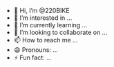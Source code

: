 - 👋 Hi, I’m @220BIKE
- 👀 I’m interested in ...
- 🌱 I’m currently learning ...
- 💞️ I’m looking to collaborate on ...
- 📫 How to reach me ...
- 😄 Pronouns: ...
- ⚡ Fun fact: ...

<!---
220BIKE/220BIKE is a ✨ special ✨ repository because its `README.md` (this file) appears on your GitHub profile.
You can click the Preview link to take a look at your changes.
--->
